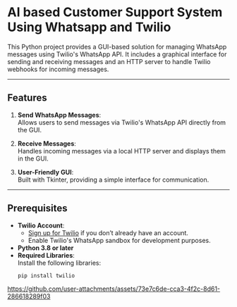 # AI based Customer Support System Using Whatsapp and Twilio

This Python project provides a GUI-based solution for managing WhatsApp messages using Twilio's WhatsApp API. It includes a graphical interface for sending and receiving messages and an HTTP server to handle Twilio webhooks for incoming messages.

---

## Features

1. **Send WhatsApp Messages**:  
   Allows users to send messages via Twilio's WhatsApp API directly from the GUI.
   
2. **Receive Messages**:  
   Handles incoming messages via a local HTTP server and displays them in the GUI.

3. **User-Friendly GUI**:  
   Built with Tkinter, providing a simple interface for communication.

---

## Prerequisites

- **Twilio Account**:  
  - [Sign up for Twilio](https://www.twilio.com) if you don’t already have an account.
  - Enable Twilio's WhatsApp sandbox for development purposes.
- **Python 3.8 or later**
- **Required Libraries**:  
  Install the following libraries:
  ```bash
  pip install twilio


https://github.com/user-attachments/assets/73e7c6de-cca3-4f2c-8d61-286618289f03

